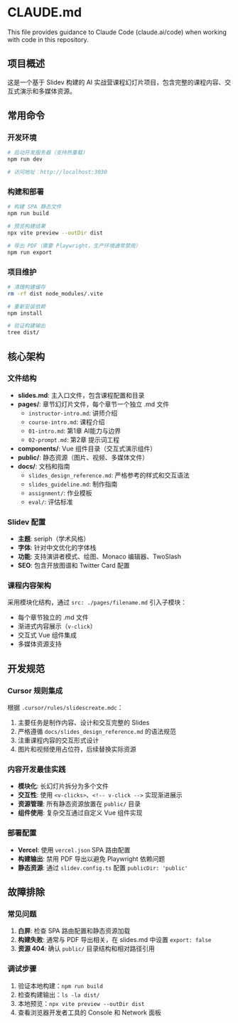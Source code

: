 # CLAUDE.md

This file provides guidance to Claude Code (claude.ai/code) when working with code in this repository.

## 项目概述

这是一个基于 Slidev 构建的 AI 实战营课程幻灯片项目，包含完整的课程内容、交互式演示和多媒体资源。

## 常用命令

### 开发环境
```bash
# 启动开发服务器（支持热重载）
npm run dev

# 访问地址：http://localhost:3030
```

### 构建和部署
```bash
# 构建 SPA 静态文件
npm run build

# 预览构建结果
npx vite preview --outDir dist

# 导出 PDF（需要 Playwright，生产环境通常禁用）
npm run export
```

### 项目维护
```bash
# 清理构建缓存
rm -rf dist node_modules/.vite

# 重新安装依赖
npm install

# 验证构建输出
tree dist/
```

## 核心架构

### 文件结构
- **slides.md**: 主入口文件，包含课程配置和目录
- **pages/**: 章节幻灯片文件，每个章节一个独立 .md 文件
  - `instructor-intro.md`: 讲师介绍
  - `course-intro.md`: 课程介绍  
  - `01-intro.md`: 第1章 AI能力与边界
  - `02-prompt.md`: 第2章 提示词工程
- **components/**: Vue 组件目录（交互式演示组件）
- **public/**: 静态资源（图片、视频、多媒体文件）
- **docs/**: 文档和指南
  - `slides_design_reference.md`: 严格参考的样式和交互语法
  - `slides_guideline.md`: 制作指南
  - `assignment/`: 作业模板
  - `eval/`: 评估标准

### Slidev 配置
- **主题**: seriph（学术风格）
- **字体**: 针对中文优化的字体栈
- **功能**: 支持演讲者模式、绘图、Monaco 编辑器、TwoSlash
- **SEO**: 包含开放图谱和 Twitter Card 配置

### 课程内容架构
采用模块化结构，通过 `src: ./pages/filename.md` 引入子模块：
- 每个章节独立的 .md 文件
- 渐进式内容展示（`v-click`）
- 交互式 Vue 组件集成
- 多媒体资源支持

## 开发规范

### Cursor 规则集成
根据 `.cursor/rules/slidescreate.mdc`：
1. 主要任务是制作内容、设计和交互完整的 Slides
2. 严格遵循 `docs/slides_design_reference.md` 的语法规范
3. 注重课程内容的交互形式设计
4. 图片和视频使用占位符，后续替换实际资源

### 内容开发最佳实践
- **模块化**: 长幻灯片拆分为多个文件
- **交互性**: 使用 `<v-clicks>`、`<!-- v-click -->` 实现渐进展示
- **资源管理**: 所有静态资源放置在 `public/` 目录
- **组件使用**: 复杂交互通过自定义 Vue 组件实现

### 部署配置
- **Vercel**: 使用 `vercel.json` SPA 路由配置
- **构建输出**: 禁用 PDF 导出以避免 Playwright 依赖问题
- **静态资源**: 通过 `slidev.config.ts` 配置 `publicDir: 'public'`

## 故障排除

### 常见问题
1. **白屏**: 检查 SPA 路由配置和静态资源加载
2. **构建失败**: 通常与 PDF 导出相关，在 slides.md 中设置 `export: false`
3. **资源 404**: 确认 `public/` 目录结构和相对路径引用

### 调试步骤
1. 验证本地构建：`npm run build`
2. 检查构建输出：`ls -la dist/`
3. 本地预览：`npx vite preview --outDir dist`
4. 查看浏览器开发者工具的 Console 和 Network 面板
